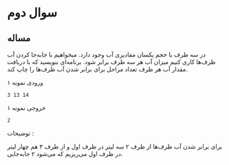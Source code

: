 # سوال دوم
## مساله
در سه ظرف با حجم یکسان مقادیری آب وجود دارد. میخواهیم با جا‌به‌جا کردن آب ظرف‌ها کاری کنیم میزان آب هر سه ظرف برابر شود. برنامه‌ای بنویسید که با دریافت مقدار آب هر ظرف تعداد مراحل برای برابر شدن آب ظرف‌ها را چاپ کند.

ورودی نمونه ۱

    3 13 14

خروجی نمونه ۱

    2

توضیحات :

برای برابر شدن آب ظرف‌ها از ظرف ۲ سه لیتر در ظرف اول و از ظرف ۳ هم چهار لیتر در ظرف اول می‌ریزیم که می‌شود ۲ جابه‌جایی.